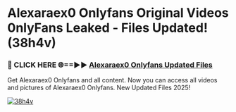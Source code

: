 # Alexaraex0 Onlyfans Original Videos 0nlyFans Leaked - Files Updated! (38h4v)

<h3>🔴 CLICK HERE 🌐==►► <a href="https://tinyurl.com/ehrbuxhb" rel="nofollow">Alexaraex0 Onlyfans Updated Files</a></h3>

Get Alexaraex0 Onlyfans and all content. Now you can access all videos and pictures of Alexaraex0 Onlyfans. New Updated Files 2025!

[![38h4v](https://i.imgur.com/lVYEuWS.gif)](https://tinyurl.com/ehrbuxhb)
